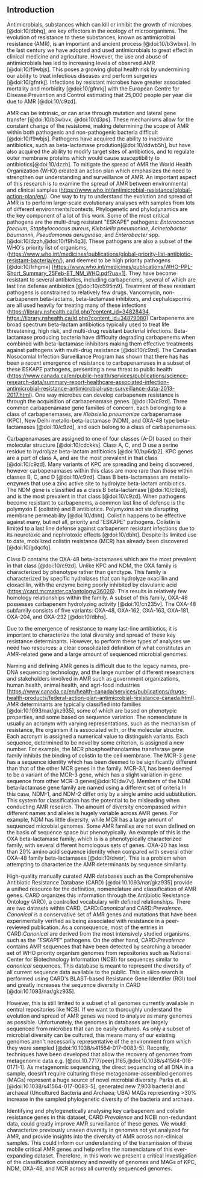 ## Introduction

Antimicrobials, substances which can kill or inhibit the growth of microbes [@doi:10/dbhq], are key effectors in the ecology of microorganisms.
The evolution of resistance to these substances, known as antimicrobial resistance (AMR), is an important and ancient process [@doi:10/b3wbvx].
In the last century we have adopted and used antimicrobials to great effect in clinical medicine and agriculture.
However, the use and abuse of antimicrobials has led to increasing levels of observed AMR [@doi:10/f9wbjs].
This poses a growing global health risk by undermining our ability to treat infectious diseases and perform surgeries [@doi:10/gfnrkj].
Infections by resistant microbes have greater associated mortality and morbidity [@doi:10/gfnrkj] with the European Centre for Disease Prevention and Control estimating that 25,000 people per year die due to AMR [@doi:10/c9zd].

AMR can be intrinsic, or can arise through mutation and lateral gene transfer [@doi:10/b3wbvx, @doi:10/d3ps].
These mechanisms allow for the constant change of the resistome, making determining the scope of AMR within both pathogenic and non-pathogenic bacteria difficult [@doi:10/f9wbjs].
Pathogens have acquired the ability to inactivate antibiotics, such as beta-lactamase prodution[@doi:10/ddwb5h], but have also acquired the ability to modify target sites of antibiotics, and to regulate outer membrane proteins which would cause susceptibility to antibiotics[@doi:10/dzzh].
To mitigate the spread of AMR the World Health Organization (WHO) created an action plan which emphasizes the need to strengthen our understanding and surveillance of AMR. 
An important aspect of this research is to examine the spread of AMR between environmental and clinical samples (https://www.who.int/antimicrobial-resistance/global-action-plan/en/).
One way to try to understand the evolution and spread of AMR is to perform large-scale evolutionary analyses with samples from lots of different environments/contexts. Phylogenetic and phylodynamics are the key component of a lot of this work.
Some of the most critical pathogens are the multi-drug resistant "ESKAPE" pathogens: _Enterococcus faecium_, _Staphylococcus aureus_, _Klebsiella pneumoniae_, _Acinetobacter baumannii_, _Pseudomonas aeruginosa_, and _Enterobacter_ spp. [@doi:10/dzzh,@doi:10/f9h4q3].
These pathogens are also a subset of the WHO's priority list of organisms, (https://www.who.int/medicines/publications/global-priority-list-antibiotic-resistant-bacteria/en/), and deemed to be high priority pathogens [@doi:10/frhgmx]  [https://www.who.int/medicines/publications/WHO-PPL-Short_Summary_25Feb-ET_NM_WHO.pdf?ua=1]. They have become resistant to several antibiotics, including carbapenems, several of which are last line defense antibiotics [@doi:10/d595m9].
Treatment of these resistant pathogens is constrained to relatively few drugs.
Vancomycin, non-carbapenem beta-lactams, beta-lactamase inhibitors, and cephalosporins are all used heavily for treating many of these infections (https://library.nshealth.ca/ld.php?content_id=34828434, https://library.nshealth.ca/ld.php?content_id=34879080)
Carbapenems are broad spectrum beta-lactam antibiotics typically used to treat life threatening, high risk, and multi-drug resistant bacterial infections. 
Beta-lactamase producing bacteria have difficulty degrading carbapenems when combined with beta-lactamase inhibitors making them effective treatments against pathogens with multi-drug resistance [@doi:10/c9zd].
The Canadian Nosocomial Infection Surveillance Program has shown that there has has been a recent emergence of resistance to carbapenamases in a subset of these ESKAPE pathogens, presenting a new threat to public health (https://www.canada.ca/en/public-health/services/publications/science-research-data/summary-report-healthcare-associated-infection-antimicrobial-resistance-antimicrobial-use-surveillance-data-2013-2017.html).
One way microbes can develop carbapenem resistance is through the acquisition of carbapenamase genes. [@doi:10/c9zd].
Three common carbapenamase gene families of concern, each belonging to a class of carbapenemases, are _Klebsiella pneumoniae_ carbapenamase (KPC), New Delhi metallo-beta-lactamase (NDM), and OXA-48 type beta-lactamases [@doi:10/c9zd], and each belong to a class of carbapenamases.

Carbapenamases are assigned to one of four classes (A-D) based on their molecular structure [@doi:10/cdckks].
Class A, C, and D use a serine residue to hydrolyze beta-lactam antibiotics [@doi:10/bp6dp2].
KPC genes are a part of class A, and are the most prevalent in that class [@doi:10/c9zd]. 
Many variants of KPC are spreading and being discovered, however carbapenamases within this class are more rare than those within classes B, C, and D [@doi:10/c9zd].
Class B beta-lactamases are metallo-enzymes that use a zinc active site to hydrolyze beta-lactam antibiotics. 
The NDM gene is classified as a class B beta-lactamase [@doi:10/c9zd], and is the most prevalent in that class [@doi:10/c9zd].
When pathogens become resistant to carbapenems, a common last line of defense is the polymyxin E (colistin) and B antibiotics.
Polymyxins act via disrupting membrane permeability [@doi:10/dbht].
Colistin happens to be effective against many, but not all, priority and "ESKAPE" pathogens.
Colistin is limited to a last line defense against carbapenem resistant infections due to its neurotoxic and nephrotoxic effects [@doi:10/dbht].
Despite its limited use to date, mobilized colistin resistance (MCR) has already been discovered [@doi:10/gdqcfq].

Class D contains the OXA-48 beta-lactamases which are the most prevalent in that class [@doi:10/c9zd]. 
Unlike KPC and NDM, the OXA family is characterized by phenotype rather than genotype. 
This family is characterized by specific hydrolases that can hydrolyze oxacillin and cloxacillin, with the enzyme being poorly inhibited by clavulanic acid (https://card.mcmaster.ca/ontology/36026).
This results in relatively few homology relationships within the family.
A subset of this family, OXA-48 possesses carbapenem hydrolyzing activity [@doi:10/cn235v].
The OXA-48 subfamily consists of five variants: OXA-48, OXA-162, OXA-163, OXA-181, OXA-204, and OXA-232 [@doi:10/dbhs].

Due to the emergence of resistance to many last-line antibiotics, it is important to characterize the total diversity and spread of these key resistance determinants. However, to perform these types of analyses we need two resources: a clear consolidated definition of what constitutes an AMR-related gene and a large amount of sequenced microbial genomes.

Naming and defining AMR genes is difficult due to the legacy names, pre-DNA sequencing technology, and the large number of different researchers and stakeholders involved in AMR such as government organizations, human health, animal health, and agri-food industries [https://www.canada.ca/en/health-canada/services/publications/drugs-health-products/federal-action-plan-antimicrobial-resistance-canada.html].
AMR determinants are typically classified into families [@doi:10.1093/nar/gkz935], some of which are based on phenotypic properties, and some based on sequence variation.
The nomenclature is usually an acronym with varying representations, such as the mechanism of resistance, the organism it is associated with, or the molecular structre.
Each acronym is assigned a numerical value to distinguish variants.
Each sequence, determined to be novel by some criterion, is assigned a new number.
For example, the MCR phosphoethanolamine transferase gene family inhibits the binding of colistin to the cell membrane.
The MCR-3 gene has a sequence identity which has been deemed to be significantly different than that of the other MCR genes in the family.
MCR-3.1, has been deemed to be a variant of the MCR-3 gene, which has a slight variation in gene sequence from other MCR-3 genes[@doi:10/dw7v].
Members of the NDM beta-lactamase gene family are named using a different set of criteria
In this case, NDM-1, and NDM-2 differ only by a single amino acid substitution.
This system for classification has the potential to be misleading when conducting AMR research.
The amount of diversity encompassed within different names and alleles is hugely variable across AMR genes.
For example, NDM has little diversity, while MCR has a large amount of  sequenced microbial genomes.
Some AMR families are not even defined on the basis of sequence space but phenotypically.
An example of this is the OXA beta-lactamase family, which is is a phenotypically characterized family, with several different homologous sets of genes.
OXA-20 has less than 20% amino acid sequence identity when compared with several other OXA-48 family beta-lactamases [@doi:10/dwsr].
This is a problem when attempting to characterize the AMR determinants by sequence similarity.

High-quality manually curated AMR databases such as the Comprehensive Antibiotic Resistance Database (CARD) [@doi:10.1093/nar/gkz935] provide a unified resource for the definition, nomenclature and classification of AMR genes.
CARD organizes this information through the Antibiotic Resistance Ontology (ARO), a controlled vocabulary with defined relationships.
There are two datasets within CARD, CARD:*Canonical* and CARD:*Prevalence*.
*Canonical* is a conservative set of AMR genes and mutations that have been experimentally verified as being associated with resistance in a peer-reviewed publication.
As a consequence, most of the entries in CARD:*Canonical* are derived from the most intensively studied organisms, such as the *"ESKAPE"* pathogens.
On the other hand, CARD:*Prevalence* contains AMR sequences that have been detected by searching a broader set of WHO priority organism genomes from repositories such as National Center for Biotechnology Information (NCBI) for sequences similar to *canonical* sequences.
This database is meant to represent the diversity of all current sequence data available to the public.
This _in silico_ search is performed using CARD's BLAST-based Resistance Gene Identifier (RGI) tool and greatly increases the sequence diversity in CARD [@doi:10.1093/nar/gkz935].

However, this is still limited to a subset of all genomes currently available in central repositories like NCBI.
If we want to thoroughly understand the evolution and spread of AMR genes we need to analyse as many genomes as possible.
Unfortunately, the genomes in databases are largely sequenced from microbes that can be easily cultured. 
As only a subset of microbial diversity can be cultured, this means many of our existing genomes aren't necessarily representative of the environment from which they were sampled  [@doi:10.1038/s41564-017-0083-5].
Recently, techniques have been developed that allow the recovery of genomes from metagenomic data e.g. [@doi:10.7717/peerj.1165,@doi:10.1038/s41564-018-0171-1].
As metagenomic sequencing, the direct sequencing of all DNA in a sample, doesn't require culturing these metagenome-assembled genomes (MAGs) represent a huge source of novel microbial diversity.
Parks et. al. [@doi:10.1038/s41564-017-0083-5], generated new 7,903 bacterial and archaeal (Uncultured Bacteria and Archaea; UBA) MAGs representing >30% increase in the sampled phylogenetic diversity of the bacteria and archaea.

Identifying and phylogenetically analysing key carbapenem and colistin resistance genes in this dataset, CARD:*Prevalence* and NCBI non-redundant data, could greatly improve AMR surveillance of these genes.
We would characterize previously unseen diversity in genomes not yet analyzed for AMR, and provide insights into the diversity of AMR across non-clinical samples. This could inform our understanding of the transmission of these mobile critical AMR genes and help refine the nomenclature of this ever-expanding dataset. Therefore, in this work we present a critical investigation of the classification consistency and novelty of genomes and MAGs of KPC, NDM, OXA-48, and MCR across all currently sequenced genomes.
